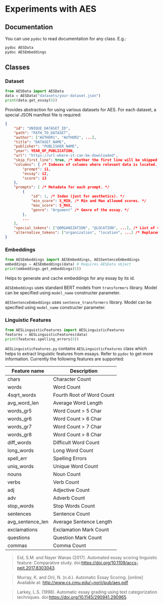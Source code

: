 # Experiments with AES

## Documentation
You can use `pydoc` to read documentation for any class. E.g.:

```bash
pydoc AESData
pydoc AESEmbeddings
```

## Classes

### Dataset

```python
from AESData import AESData
data = AESData("datasets/your-dataset.json")
print(data.get_essay(5))
```

Provides abstraction for using various datasets for AES.
For each dataset, a special JSON manifest file is required:

```json
{   
    "id": "UNIQUE_DATASET_ID",
    "path": "PATH_TO_DATASET",
    "author": ["AUTHOR1", "AUTHOR2", ...],
    "title": "DATASET_NAME",
    "publisher": "PUBLISHER_NAME",
    "year": YEAR_OF_PUBLICATION,
    "url": "https://url-where-it-can-be-downloaded",
    "skip_first_line": true, /* Whether the first line will be skipped. */
    "columns": { /* Indexes of columns where relevant data is located. */
        "prompt": i1,
        "essay": i2,
        "score": i3
    },
    "prompts": [ /* Metadata for each prompt. */
        {
            "id": 1, /* Index (just for aesthetics). */
            "min_score": S_MIN, /* Min and Max allowed scores. */
            "max_score": S_MAX,
            "genre": "Argument" /* Genre of the essay. */
        },
        ...
    ],
    "special_tokens": ["@ORGANIZATION", "@LOCATION", ...], /* List of special tokens that mask certain words in dataset */
    "alternative_tokens": ["organization", "location", ...] /* Replacements for special tokens (may improve results)*/
}
```

### Embeddings

```python
from AESEmbeddings import AESEmbeddings, AESSentenceEmbeddings
embeddings = AESEmbeddings(data) # Requires AESData object
print(embeddings.get_embeddings(5))
```

Helps to generate and cache embeddings for any essay by its id.

`AESEmbeddings` uses standard BERT models from `transformers` library. Model can be specified using `model_name` constructer parameter.

`AESSentenceEmbeddings` uses `sentence_transformers` library. Model can be specified using `model_name` constructer parameter.

### Linguistic Features

```python
from AESLinguisticFeatures import AESLinguisticFeatures
features = AESLinguisticFeatures(data)
print(features.spelling_errors(5))
```

`AESLinguisticFeatures.py` contains `AESLinguisticFeatures` class which helps to extract linguistic features from essays. Refer to `pydoc` to get more information. Currently the following features are supported:

| Feature name     | Description               |
|------------------|---------------------------|
| chars            | Character Count           |
| words            | Word Count                |
| 4sqrt_words      | Fourth Root of Word Count |
| avg_word_len     | Average Word Length       |
| words_gr5        | Word Count > 5 Char       |
| words_gr6        | Word Count > 6 Char       |
| words_gr7        | Word Count > 7 Char       |
| words_gr8        | Word Count > 8 Char       |
| diff_words       | Difficult Word Count      |
| long_words       | Long Word Count           |
| spell_err        | Spelling Errors           |
| uniq_words       | Unique Word Count         |
| nouns            | Noun Count                |
| verbs            | Verb Count                |
| adj              | Adjective Count           |
| adv              | Adverb Count              |
| stop_words       | Stop Words Count          |
| sentences        | Sentence Count            |
| avg_sentence_len | Average Sentence Length   |
| exclamations     | Exclamation Mark Count    |
| questions        | Question Mark Count       |
| commas           | Comma Count               |

> Eid, S.M. and Nayer Wanas (2017). Automated essay scoring linguistic feature: Comparative study. doi:https://doi.org/10.1109/accs-peit.2017.8303043.

> Murray, K. and Orii, N. (n.d.). Automatic Essay Scoring. [online] Available at: http://www.cs.cmu.edu/~norii/pub/aes.pdf

> Larkey, L.S. (1998). Automatic essay grading using text categorization techniques. doi:https://doi.org/10.1145/290941.290965. 